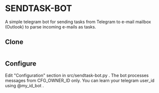 # SENDTASK-BOT
A simple telegram bot for sending tasks from Telegram to e-mail mailbox (Outlook) to parse incoming e-mails as tasks.

## Clone
```git clone https://github.com/nsuvorov83/sendtask-bot.git && cd sendtask-bot
```

## Configure
Edit "Configuration" section in src/sendtask-bot.py . The bot processes messages from CFG_OWNER_ID only. You can learn your telegram user_id using @my_id_bot .